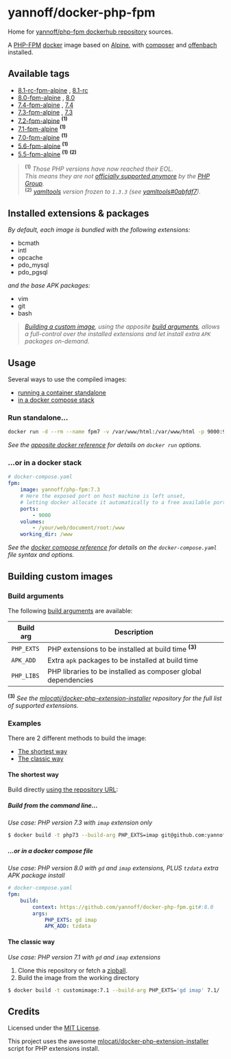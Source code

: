# yannoff/docker-php-fpm

Home for [yannoff/php-fpm dockerhub repository](https://hub.docker.com/repository/docker/yannoff/php-fpm "dockerhub") sources.

A [PHP-FPM](http://php.net/manual/fr/install.fpm.php "PHP FastCGI Process Manager") [docker](https://www.docker.com/ "docker") image based on [Alpine](https://alpinelinux.org/ "Alpine Linux"), with [composer](https://getcomposer.org/ "composer") and [offenbach](https://github.com/yannoff/offenbach) installed.

## Available tags

- [8.1-rc-fpm-alpine](https://github.com/yannoff/docker-php-fpm/blob/master/8.1-rc/Dockerfile)
, [8.1-rc](https://github.com/yannoff/docker-php-fpm/blob/master/8.1-rc/Dockerfile)
- [8.0-fpm-alpine](https://github.com/yannoff/docker-php-fpm/blob/master/8.0/Dockerfile)
, [8.0](https://github.com/yannoff/docker-php-fpm/blob/master/8.0/Dockerfile)
- [7.4-fpm-alpine](https://github.com/yannoff/docker-php-fpm/blob/master/7.4/Dockerfile)
, [7.4](https://github.com/yannoff/docker-php-fpm/blob/master/7.4/Dockerfile)
- [7.3-fpm-alpine](https://github.com/yannoff/docker-php-fpm/blob/master/7.3/Dockerfile)
, [7.3](https://github.com/yannoff/docker-php-fpm/blob/master/7.3/Dockerfile)
- [7.2-fpm-alpine](https://github.com/yannoff/docker-php-fpm/blob/master/7.2/Dockerfile) <sup>**(1)**</sup>
- [7.1-fpm-alpine](https://github.com/yannoff/docker-php-fpm/blob/master/7.1/Dockerfile) <sup>**(1)**</sup>
- [7.0-fpm-alpine](https://github.com/yannoff/docker-php-fpm/blob/master/7.0/Dockerfile) <sup>**(1)**</sup>
- [5.6-fpm-alpine](https://github.com/yannoff/docker-php-fpm/blob/master/5.6/Dockerfile) <sup>**(1)**</sup>
- [5.5-fpm-alpine](https://github.com/yannoff/docker-php-fpm/blob/master/5.5/Dockerfile) <sup>**(1)**</sup> <sup>**(2)**</sup>

> <sup>**(1)**</sup> _Those PHP versions have now reached their EOL.<br/>
> This means they are not [officially supported anymore](https://www.php.net/supported-versions.php) by the [PHP Group](https://www.php.net/credits.php)._<br/>
> <sup>**(2)**</sup> _[yamltools](https://github.com/yannoff/yamltools) version frozen to `1.3.3` (see [yamltools#0abfdf7](https://github.com/yannoff/yamltools/commit/0abfdf7c727db62062a24d2e3ec351d38abcd3f6))._

## Installed extensions & packages

_By default, each image is bundled with the following extensions:_

- bcmath
- intl
- opcache
- pdo_mysql
- pdo_pgsql

_and the base APK packages:_

- vim
- git
- bash


> _[Building a custom image](https://github.com/yannoff/docker-php-fpm/#building-custom-images),_
>_using the apposite [build arguments](https://docs.docker.com/engine/reference/commandline/build/#set-build-time-variables---build-arg),_
> _allows a full-control over the installed extensions and let install extra `APK` packages on-demand._


## Usage


Several ways to use the compiled images:

- [running a container standalone](#run-standalone)
- [in a docker compose stack](#or-in-a-docker-stack)

### Run standalone...


```bash
docker run -d --rm --name fpm7 -v /var/www/html:/var/www/html -p 9000:9001 yannoff/php-fpm:7.3
```

_See the [apposite docker reference](https://docs.docker.com/engine/reference/run/) for details on `docker run` options._


### ...or in a docker stack

```yaml
# docker-compose.yaml
fpm:
    image: yannoff/php-fpm:7.3
    # Here the exposed port on host machine is left unset,
    # letting docker allocate it automatically to a free available port
    ports:
        - 9000
    volumes:
        - /your/web/document/root:/www
    working_dir: /www 

```

_See the [docker compose reference](https://docs.docker.com/compose/compose-file/) for details on the `docker-compose.yaml` file syntax and options._

## Building custom images

### Build arguments

The following [build arguments](https://docs.docker.com/engine/reference/commandline/build/#set-build-time-variables---build-arg) are available:

| Build arg  | Description                                                             |
|---         |---                                                                      |
| `PHP_EXTS` | PHP extensions to be installed at build time <sup>**(3)**</sup>         |
| `APK_ADD`  | Extra `apk` packages to be installed at build time                      |
| `PHP_LIBS` | PHP libraries to be installed as composer global dependencies           |


**<sup>(3)</sup>** _See the [mlocati/docker-php-extension-installer](https://github.com/mlocati/docker-php-extension-installer#supported-php-extensions) repository for the full list of supported extensions._

### Examples

There are 2 different methods to build the image:

- [The shortest way](#the-shortest-way)
- [The classic way](#the-classic-way)


#### The shortest way

Build directly [using the repository URL](https://docs.docker.com/engine/reference/commandline/build/#git-repositories):

##### Build from the command line...

_Use case: PHP version 7.3 with `imap` extension only_

```bash
$ docker build -t php73 --build-arg PHP_EXTS=imap git@github.com:yannoff/docker-php-fpm.git#:7.3
```

##### ...or in a docker compose file

_Use case: PHP version 8.0 with `gd` and `imap` extensions, PLUS `tzdata` extra APK package install_

```yaml
# docker-compose.yaml
fpm:
    build:
        context: https://github.com/yannoff/docker-php-fpm.git#:8.0
        args:
            PHP_EXTS: gd imap
            APK_ADD: tzdata
```


#### The classic way

_Use case: PHP version 7.1 with `gd` and `imap` extensions_

1. Clone this repository or fetch a [zipball](https://github.com/yannoff/docker-php-fpm/archive/master.zip).
2. Build the image from the working directory


```bash
$ docker build -t customimage:7.1 --build-arg PHP_EXTS='gd imap' 7.1/
```


## Credits

Licensed under the [MIT License](https://github.com/yannoff/docker-php-fpm/blob/master/LICENSE).

This project uses the awesome [mlocati/docker-php-extension-installer](https://github.com/mlocati/docker-php-extension-installer) script for PHP extensions install.
